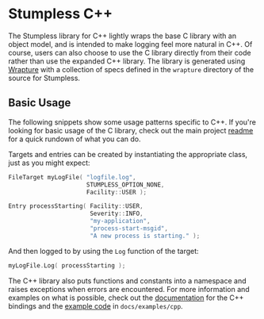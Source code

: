 # Stumpless C++

The Stumpless library for C++ lightly wraps the base C library with an object
model, and is intended to make logging feel more natural in C++. Of course,
users can also choose to use the C library directly from their code rather than
use the expanded C++ library. The library is generated using
[Wrapture](https://github.com/goatshriek/wrapture) with a collection of specs
defined in the `wrapture` directory of the source for Stumpless.

## Basic Usage
The following snippets show some usage patterns specific to C++. If you're
looking for basic usage of the C library, check out the main project
[readme](https://github.com/goatshriek/stumpless/blob/master/README.md) for a
quick rundown of what you can do.

Targets and entries can be created by instantiating the appropriate class, just
as you might expect:

```cpp
FileTarget myLogFile( "logfile.log",
                      STUMPLESS_OPTION_NONE,
                      Facility::USER );

Entry processStarting( Facility::USER,
                       Severity::INFO,
                       "my-application",
                       "process-start-msgid",
                       "A new process is starting." );
```

And then logged to by using the `Log` function of the target:

```cpp
myLogFile.Log( processStarting );
```

The C++ library also puts functions and constants into a namespace and raises
exceptions when errors are encountered. For more information and examples on
what is possible, check out the
[documentation](https://goatshriek.github.io/stumpless/docs/cpp/latest) for the C++
bindings and the
[example code](https://goatshriek.github.io/stumpless/examples/cpp.html) in
`docs/examples/cpp`.
